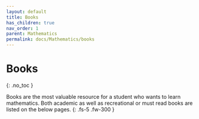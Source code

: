 ```yaml
---
layout: default
title: Books
has_children: true
nav_order: 1
parent: Mathematics
permalink: docs/Mathematics/books
---
```


# Books
{: .no_toc }

Books are the most valuable resource for a student who wants to learn mathematics. Both academic as well as recreational or must read books are listed on the below pages.
{: .fs-5 .fw-300 }

